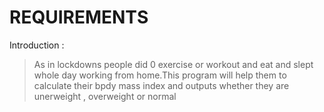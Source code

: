 # REQUIREMENTS

Introduction :
> As in lockdowns people did 0 exercise or workout and eat and slept whole day working from home.This program will help them to calculate their bpdy mass index and outputs whether they are unerweight , overweight or normal




